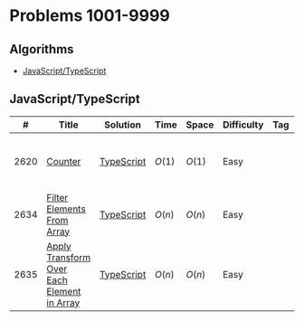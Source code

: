 # Problems 1001-9999 <!-- omit from toc -->

## Algorithms <!-- omit from toc -->

- [JavaScript/TypeScript](#javascripttypescript)

## JavaScript/TypeScript

|  #  | Title           |  Solution       |  Time           | Space           | Difficulty    | Tag          | Note|  
|-----|---------------- | --------------- | --------------- | --------------- | ------------- |--------------|-----|
|2620|[Counter](https://leetcode.com/problems/counter/)| [TypeScript](./TypeScript/2620-Counter.ts)| $O(1)$| $O(1)$|Easy||`Closure` </br>`Higher Order Function` </br> `Function Factory`|
|2634|[Filter Elements From Array](https://leetcode.com/problems/filter-elements-from-array/)| [TypeScript](./TypeScript/2634-Filter_Elements_From_Array.ts)| $O(n)$| $O(n)$|Easy|||
|2635|[Apply Transform Over Each Element in Array](https://leetcode.com/problems/apply-transform-over-each-element-in-array/)| [TypeScript](./TypeScript/2635-Apply_Transform_Over_Each_Element_In_Array.ts)| $O(n)$| $O(n)$|Easy||`Higher Order Function` </br> `Callback Function`|
